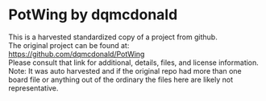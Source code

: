 
# PotWing by dqmcdonald  
This is a harvested standardized copy of a project from github.  
The original project can be found at:  
https://github.com/dqmcdonald/PotWing  
Please consult that link for additional, details, files, and license information.  
Note: It was auto harvested and if the original repo had more than one board file or anything out of the ordinary the files here are likely not representative.  
    